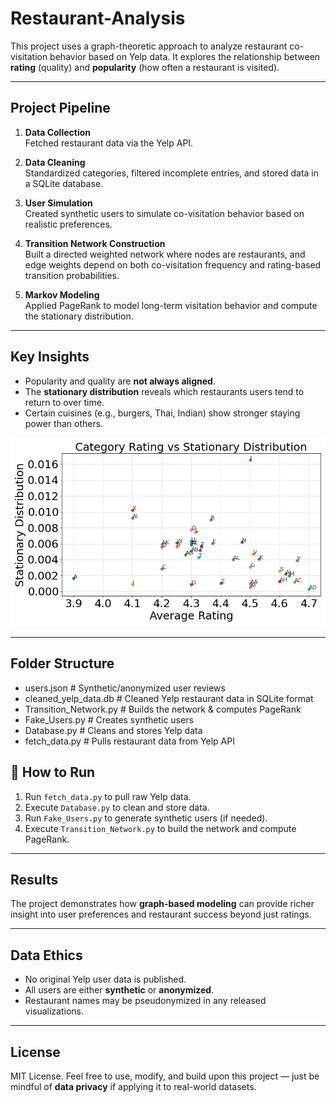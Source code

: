 # Restaurant-Analysis

This project uses a graph-theoretic approach to analyze restaurant co-visitation behavior based on Yelp data. It explores the relationship between **rating** (quality) and **popularity** (how often a restaurant is visited).

---

##  Project Pipeline

1. **Data Collection**  
   Fetched restaurant data via the Yelp API.

2. **Data Cleaning**  
   Standardized categories, filtered incomplete entries, and stored data in a SQLite database.

3. **User Simulation**  
   Created synthetic users to simulate co-visitation behavior based on realistic preferences.

4. **Transition Network Construction**  
   Built a directed weighted network where nodes are restaurants, and edge weights depend on both co-visitation frequency and rating-based transition probabilities.

5. **Markov Modeling**  
   Applied PageRank to model long-term visitation behavior and compute the stationary distribution.

---

##  Key Insights

- Popularity and quality are **not always aligned**.  
- The **stationary distribution** reveals which restaurants users tend to return to over time.  
- Certain cuisines (e.g., burgers, Thai, Indian) show stronger staying power than others.  

![Results](Result.png)

---

##  Folder Structure


- users.json # Synthetic/anonymized user reviews
- cleaned_yelp_data.db # Cleaned Yelp restaurant data in SQLite format
- Transition_Network.py # Builds the network & computes PageRank
- Fake_Users.py # Creates synthetic users
- Database.py # Cleans and stores Yelp data
- fetch_data.py # Pulls restaurant data from Yelp API

## 🧪 How to Run

1. Run `fetch_data.py` to pull raw Yelp data.  
2. Execute `Database.py` to clean and store data.  
3. Run `Fake_Users.py` to generate synthetic users (if needed).  
4. Execute `Transition_Network.py` to build the network and compute PageRank.

---

## Results

The project demonstrates how **graph-based modeling** can provide richer insight into user preferences and restaurant success beyond just ratings.

---

## Data Ethics

- No original Yelp user data is published.  
- All users are either **synthetic** or **anonymized**.  
- Restaurant names may be pseudonymized in any released visualizations.

---

## License

MIT License. Feel free to use, modify, and build upon this project — just be mindful of **data privacy** if applying it to real-world datasets.
